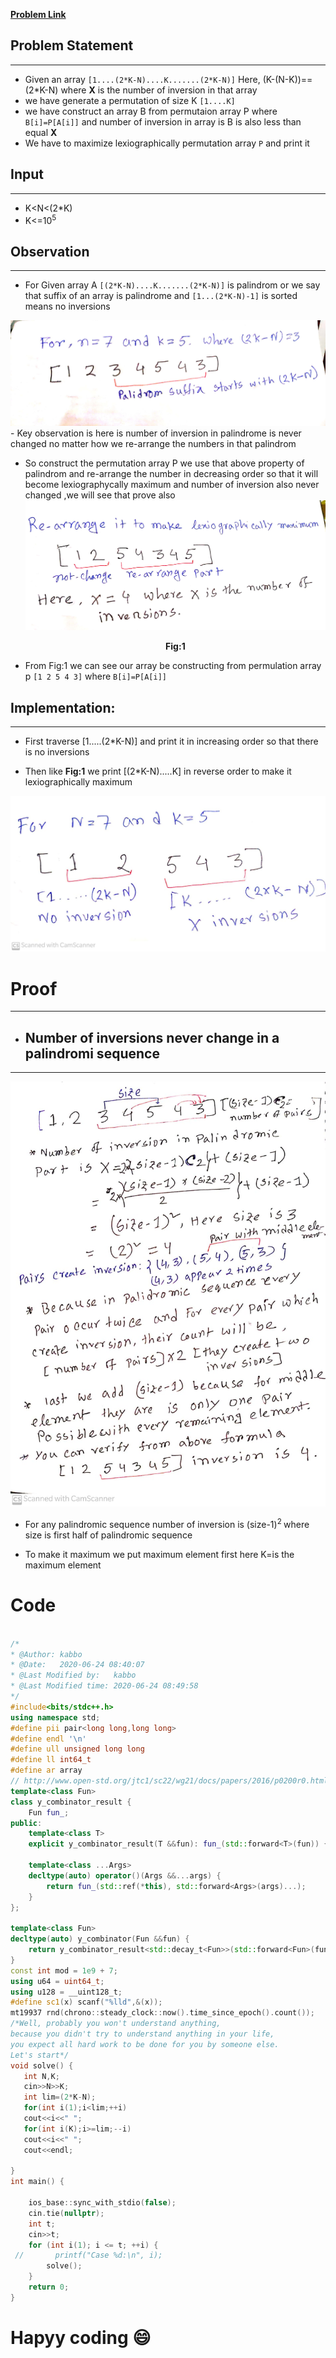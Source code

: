 [**Problem Link**](https://codeforces.com/contest/1473/problem/C)
## **Problem Statement**
---
- Given an array `[1....(2*K-N)....K.......(2*K-N)]` Here, (K-(N-K))==(2*K-N) where **X** is the number of inversion in that array
- we have generate a permutation of size K `[1....K]`
- we have construct an array B from permutaion array P
 where `B[i]=P[A[i]]` and number of inversion in array is B is also less than equal **X**
- We have to maximize lexiographically permutation array `P` and print it

## **Input** 
----
- K<N<(2*K)
- K<=10<sup>5

## **Observation**
---
- For Given array A `[(2*K-N)....K.......(2*K-N)]` is palindrom or we say that suffix of an array is palindrome and `[1...(2*K-N)-1]` is sorted means no inversions
<img src="g1.jpg">
- Key observation is here is number of inversion in palindrome is never changed no matter how we re-arrange the numbers in that palindrom

- So construct the permutation array P we use that above property of palindrom and re-arrange the number in decreasing order so that it will become lexiographycally maximum and number of inversion also never changed ,we will see that prove also
<img src="g2.jpg"><div align="center"> **Fig:1**</div> 

- From Fig:1 we can see our array be constructing from permulation array p `[1 2 5 4 3]` where
`B[i]=P[A[i]]`

## Implementation:
---
- First traverse  [1.....(2*K-N)] and print it in increasing order so that there is no inversions

- Then like **Fig:1** we print [(2*K-N).....K] in reverse order to make it lexiographically maximum
<img src="g3.jpg">

# Proof
---
- ## Number of inversions never change in a palindromi sequence 
---
<img src="g4.jpg">

- For any palindromic sequence number of inversion is 
(size-1)<sup>2 </sup> where size is first half of palindromic sequence

- To make it maximum we put maximum element first 
here K=is the maximum element 


# Code

```c++

/*
* @Author: kabbo
* @Date:   2020-06-24 08:40:07
* @Last Modified by:   kabbo
* @Last Modified time: 2020-06-24 08:49:58
*/
#include<bits/stdc++.h>
using namespace std;
#define pii pair<long long,long long>
#define endl '\n'
#define ull unsigned long long
#define ll int64_t
#define ar array
// http://www.open-std.org/jtc1/sc22/wg21/docs/papers/2016/p0200r0.html
template<class Fun>
class y_combinator_result {
    Fun fun_;
public:
    template<class T>
    explicit y_combinator_result(T &&fun): fun_(std::forward<T>(fun)) {}
 
    template<class ...Args>
    decltype(auto) operator()(Args &&...args) {
        return fun_(std::ref(*this), std::forward<Args>(args)...);
    }
};
 
template<class Fun>
decltype(auto) y_combinator(Fun &&fun) {
    return y_combinator_result<std::decay_t<Fun>>(std::forward<Fun>(fun));
}
const int mod = 1e9 + 7;
using u64 = uint64_t;
using u128 = __uint128_t;
#define sc1(x) scanf("%lld",&(x));
mt19937 rnd(chrono::steady_clock::now().time_since_epoch().count());
/*Well, probably you won't understand anything,
because you didn't try to understand anything in your life,
you expect all hard work to be done for you by someone else. 
Let's start*/
void solve() {
   int N,K;
   cin>>N>>K;
   int lim=(2*K-N);
   for(int i(1);i<lim;++i)
   cout<<i<<" ";
   for(int i(K);i>=lim;--i)
   cout<<i<<" ";
   cout<<endl;

}
int main() {

    ios_base::sync_with_stdio(false);
    cin.tie(nullptr);
    int t;
    cin>>t;
    for (int i(1); i <= t; ++i) {
 //       printf("Case %d:\n", i);
        solve();
    }
    return 0;
}

```

# Hapyy coding :smile:
